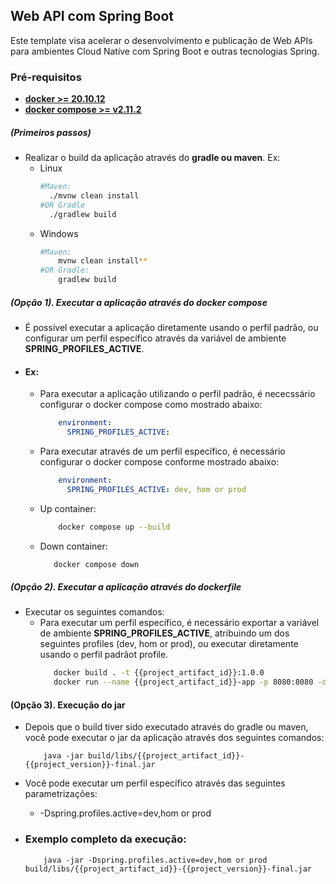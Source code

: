 
## Web API com Spring Boot

Este template visa acelerar o desenvolvimento e publicação de Web APIs para ambientes Cloud Native com Spring Boot e outras tecnologias Spring.

### **Pré-requisitos**
- [**docker >= 20.10.12**](https://docs.docker.com/engine/install/)
- [**docker compose >= v2.11.2**](https://docs.docker.com/compose/install/)

#####  (Primeiros passos)
- Realizar o build da aplicação através do **gradle ou maven**. Ex:
  - Linux
      ```bash
      #Maven:
        ./mvnw clean install
      #OR Gradle
        ./gradlew build
      ```
  - Windows
      ```bash
      #Maven: 
          mvnw clean install**
      #OR Gradle: 
          gradlew build
      ``` 

##### (Opção 1). Executar a aplicação através do docker compose
- É possível executar a aplicação diretamente usando o perfil padrão, ou configurar um perfil específico através da variável de ambiente **SPRING_PROFILES_ACTIVE**.     
- #### Ex:
  - Para executar a aplicação utilizando o perfil padrão, é nececssário configurar o docker compose como mostrado abaixo:
      ```yaml
          environment:
            SPRING_PROFILES_ACTIVE:
      ```
  - Para executar através de um perfil específico, é necessário configurar o docker compose conforme mostrado abaixo:
     ```yaml
         environment:
           SPRING_PROFILES_ACTIVE: dev, hom or prod
     ```
  - Up container:
     ```bash
         docker compose up --build
     ``` 
  - Down container:
     ```bash
        docker compose down
     ```

##### (Opção 2). Executar a aplicação através do dockerfile
- Executar os seguintes comandos:
  - Para executar um perfil específico, é necessário exportar a variável de ambiente **SPRING_PROFILES_ACTIVE**, atribuindo um dos seguintes profiles (dev, hom or prod), ou
executar diretamente usando o perfil padrãot profile.
       ```bash
          docker build . -t {{project_artifact_id}}:1.0.0
          docker run --name {{project_artifact_id}}-app -p 8080:8080 -d {{project_artifact_id}}:1.0.0
      ```
    
#### (Opção 3). Execução do jar
- Depois que o build tiver sido executado através do gradle ou maven, você pode executar o jar da aplicação através dos seguintes comandos: 
    ```
        java -jar build/libs/{{project_artifact_id}}-{{project_version}}-final.jar 
    ```
- Você pode executar um perfil específico através das seguintes parametrizações:
   - -Dspring.profiles.active=dev,hom or prod
  
- ### Exemplo completo da execução: 
    ```
        java -jar -Dspring.profiles.active=dev,hom or prod build/libs/{{project_artifact_id}}-{{project_version}}-final.jar 
    ```
